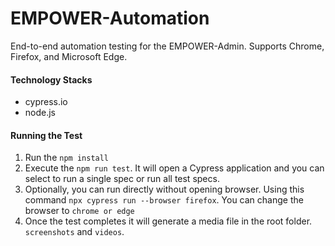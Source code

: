 # EMPOWER-Automation

End-to-end automation testing for the EMPOWER-Admin. Supports Chrome, Firefox, and Microsoft Edge.

#### Technology Stacks

- cypress.io
- node.js

#### Running the Test

1. Run the `npm install`
2. Execute the `npm run test`. It will open a Cypress application and you can select to run a single spec or run all test specs.
3. Optionally, you can run directly without opening browser. Using this command `npx cypress run --browser firefox`. You can change the browser to `chrome or edge`
4. Once the test completes it will generate a media file in the root folder. `screenshots` and `videos`.
